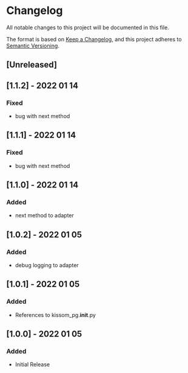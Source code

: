 # Changelog
All notable changes to this project will be documented in this file.

The format is based on [Keep a Changelog](https://keepachangelog.com/en/1.0.0/),
and this project adheres to [Semantic Versioning](https://semver.org/spec/v2.0.0.html).

## [Unreleased]

## [1.1.2] - 2022 01 14
### Fixed
- bug with next method

## [1.1.1] - 2022 01 14
### Fixed
- bug with next method

## [1.1.0] - 2022 01 14
### Added
- next method to adapter

## [1.0.2] - 2022 01 05
### Added
- debug logging to adapter

## [1.0.1] - 2022 01 05
### Added
- References to kissom_pg.__init__.py

## [1.0.0] - 2022 01 05
### Added
- Initial Release
